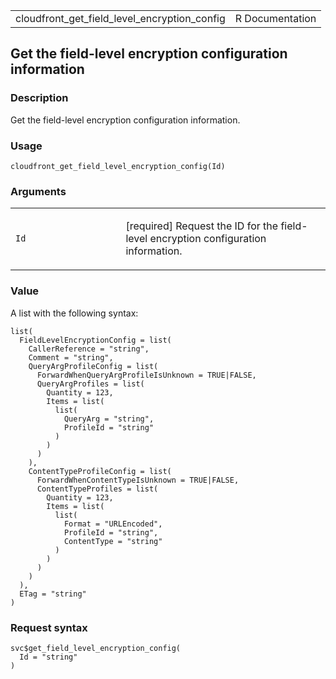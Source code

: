 <table style="width: 100%;">
<tbody>
<tr class="odd">
<td>cloudfront_get_field_level_encryption_config</td>
<td style="text-align: right;">R Documentation</td>
</tr>
</tbody>
</table>

## Get the field-level encryption configuration information

### Description

Get the field-level encryption configuration information.

### Usage

    cloudfront_get_field_level_encryption_config(Id)

### Arguments

<table>
<colgroup>
<col style="width: 35%" />
<col style="width: 65%" />
</colgroup>
<tbody>
<tr class="odd">
<td><code
id="cloudfront_get_field_level_encryption_config_:_Id">Id</code></td>
<td><p>[required] Request the ID for the field-level encryption
configuration information.</p></td>
</tr>
</tbody>
</table>

### Value

A list with the following syntax:

    list(
      FieldLevelEncryptionConfig = list(
        CallerReference = "string",
        Comment = "string",
        QueryArgProfileConfig = list(
          ForwardWhenQueryArgProfileIsUnknown = TRUE|FALSE,
          QueryArgProfiles = list(
            Quantity = 123,
            Items = list(
              list(
                QueryArg = "string",
                ProfileId = "string"
              )
            )
          )
        ),
        ContentTypeProfileConfig = list(
          ForwardWhenContentTypeIsUnknown = TRUE|FALSE,
          ContentTypeProfiles = list(
            Quantity = 123,
            Items = list(
              list(
                Format = "URLEncoded",
                ProfileId = "string",
                ContentType = "string"
              )
            )
          )
        )
      ),
      ETag = "string"
    )

### Request syntax

    svc$get_field_level_encryption_config(
      Id = "string"
    )
